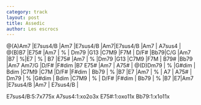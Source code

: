 ```yaml
---
category: track
layout: post
title: Assedic
author: Les escrocs
---
```



<canvas class="chords"  markdown="0">
@(A)Am7 |E7sus4/B |Am7 |E7sus4/B |Am7|E7sus4/B |Am7 | A7sus4 | 
@(B)B7 |E75# |Am7 | % | Dm79 |G13 |C7M9 |F7M |
D/F# |Bb79|C/G |Am7 |B7 | %|E7 | % |
B7 |E75# |Am7 | % |Dm79 |G13 |C7M9 |F7M |
B79# |Bb79 |Am7 Am7/G |D/F# |F#dim |B7 E75# |Am7 | A75# |
@(D)Dm79 | % |G#dim | Bdim |C7M9 |C7M |D/F# |F#dim |
Bb79 | % |B7 |E7 |Am7 | % | A7 | A75# |
Dm79 | % |G#dim | Bdim |C7M9 | % | D/F# |F#dim |
Bb79 | % |B7 |E7|Am7 |E7sus4/B |Am7 | E7sus4/B |
</canvas>

<canvas class="diagram"  markdown="span">E7sus4/B:5:7x775x</canvas>
<canvas class="diagram"  markdown="span">A7sus4:1:xo2o3x</canvas>
<canvas class="diagram"  markdown="span">E75#:1:oxo11x</canvas>
<canvas class="diagram"  markdown="span">Bb79:1:x1o11x</canvas>





